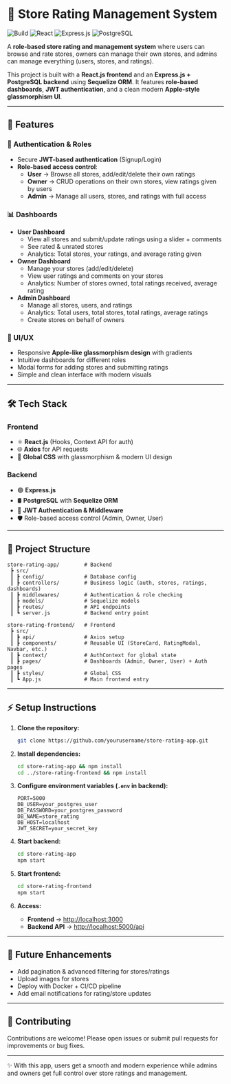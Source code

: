 # 🏬 Store Rating Management System

![Build](https://img.shields.io/badge/build-passing-brightgreen.svg)
![React](https://img.shields.io/badge/Frontend-React-blue)
![Express.js](https://img.shields.io/badge/Backend-Express.js-green)
![PostgreSQL](https://img.shields.io/badge/Database-PostgreSQL-blue)

A **role-based store rating and management system** where users can browse and rate stores, owners can manage their own stores, and admins can manage everything (users, stores, and ratings).

This project is built with a **React.js frontend** and an **Express.js + PostgreSQL backend** using **Sequelize ORM**. It features **role-based dashboards**, **JWT authentication**, and a clean modern **Apple-style glassmorphism UI**.

---

## 🚀 Features

### 🔐 Authentication & Roles

- Secure **JWT-based authentication** (Signup/Login)
- **Role-based access control**:
  - **User** → Browse all stores, add/edit/delete their own ratings
  - **Owner** → CRUD operations on their own stores, view ratings given by users
  - **Admin** → Manage all users, stores, and ratings with full access

### 📊 Dashboards

- **User Dashboard**
  - View all stores and submit/update ratings using a slider + comments
  - See rated & unrated stores
  - Analytics: Total stores, your ratings, and average rating given
- **Owner Dashboard**
  - Manage your stores (add/edit/delete)
  - View user ratings and comments on your stores
  - Analytics: Number of stores owned, total ratings received, average rating
- **Admin Dashboard**
  - Manage all stores, users, and ratings
  - Analytics: Total users, total stores, total ratings, average ratings
  - Create stores on behalf of owners

### 🎨 UI/UX

- Responsive **Apple-like glassmorphism design** with gradients
- Intuitive dashboards for different roles
- Modal forms for adding stores and submitting ratings
- Simple and clean interface with modern visuals

---

## 🛠️ Tech Stack

### Frontend

- ⚛️ **React.js** (Hooks, Context API for auth)
- 🌐 **Axios** for API requests
- 🎨 **Global CSS** with glassmorphism & modern UI design

### Backend

- 🟢 **Express.js**
- 🛢️ **PostgreSQL** with **Sequelize ORM**
- 🔐 **JWT Authentication & Middleware**
- 🛡️ Role-based access control (Admin, Owner, User)

---

## 📂 Project Structure

```
store-rating-app/        # Backend
 ┣ src/
 ┃ ┣ config/             # Database config
 ┃ ┣ controllers/        # Business logic (auth, stores, ratings, dashboards)
 ┃ ┣ middlewares/        # Authentication & role checking
 ┃ ┣ models/             # Sequelize models
 ┃ ┣ routes/             # API endpoints
 ┃ ┗ server.js           # Backend entry point

store-rating-frontend/   # Frontend
 ┣ src/
 ┃ ┣ api/                # Axios setup
 ┃ ┣ components/         # Reusable UI (StoreCard, RatingModal, Navbar, etc.)
 ┃ ┣ context/            # AuthContext for global state
 ┃ ┣ pages/              # Dashboards (Admin, Owner, User) + Auth pages
 ┃ ┣ styles/             # Global CSS
 ┃ ┗ App.js              # Main frontend entry
```

---

## ⚡ Setup Instructions

1. **Clone the repository:**
   ```bash
   git clone https://github.com/yourusername/store-rating-app.git
   ```

2. **Install dependencies:**
   ```bash
   cd store-rating-app && npm install
   cd ../store-rating-frontend && npm install
   ```

3. **Configure environment variables (`.env` in backend):**
   ```
   PORT=5000
   DB_USER=your_postgres_user
   DB_PASSWORD=your_postgres_password
   DB_NAME=store_rating
   DB_HOST=localhost
   JWT_SECRET=your_secret_key
   ```

4. **Start backend:**
   ```bash
   cd store-rating-app
   npm start
   ```

5. **Start frontend:**
   ```bash
   cd store-rating-frontend
   npm start
   ```

6. **Access:**
   - **Frontend** → [http://localhost:3000](http://localhost:3000)
   - **Backend API** → [http://localhost:5000/api](http://localhost:5000/api)

---

## 🔮 Future Enhancements

- Add pagination & advanced filtering for stores/ratings
- Upload images for stores
- Deploy with Docker + CI/CD pipeline
- Add email notifications for rating/store updates

---

## 🤝 Contributing

Contributions are welcome! Please open issues or submit pull requests for improvements or bug fixes.

---

✨ With this app, users get a smooth and modern experience while admins and owners get full control over store ratings and management.
